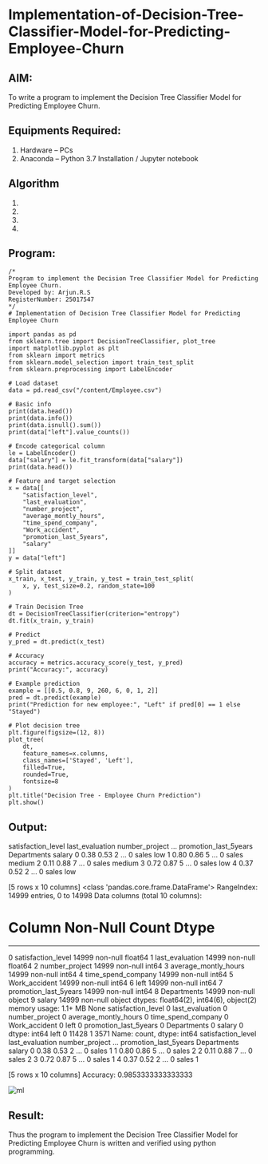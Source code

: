 # Implementation-of-Decision-Tree-Classifier-Model-for-Predicting-Employee-Churn

## AIM:
To write a program to implement the Decision Tree Classifier Model for Predicting Employee Churn.

## Equipments Required:
1. Hardware – PCs
2. Anaconda – Python 3.7 Installation / Jupyter notebook

## Algorithm
1. 
2. 
3. 
4. 

## Program:
```
/*
Program to implement the Decision Tree Classifier Model for Predicting Employee Churn.
Developed by: Arjun.R.S 
RegisterNumber: 25017547  
*/
# Implementation of Decision Tree Classifier Model for Predicting Employee Churn

import pandas as pd
from sklearn.tree import DecisionTreeClassifier, plot_tree
import matplotlib.pyplot as plt
from sklearn import metrics
from sklearn.model_selection import train_test_split
from sklearn.preprocessing import LabelEncoder

# Load dataset
data = pd.read_csv("/content/Employee.csv")

# Basic info
print(data.head())
print(data.info())
print(data.isnull().sum())
print(data["left"].value_counts())

# Encode categorical column
le = LabelEncoder()
data["salary"] = le.fit_transform(data["salary"])
print(data.head())

# Feature and target selection
x = data[[
    "satisfaction_level",
    "last_evaluation",
    "number_project",
    "average_montly_hours",
    "time_spend_company",
    "Work_accident",
    "promotion_last_5years",
    "salary"
]]
y = data["left"]

# Split dataset
x_train, x_test, y_train, y_test = train_test_split(
    x, y, test_size=0.2, random_state=100
)

# Train Decision Tree
dt = DecisionTreeClassifier(criterion="entropy")
dt.fit(x_train, y_train)

# Predict
y_pred = dt.predict(x_test)

# Accuracy
accuracy = metrics.accuracy_score(y_test, y_pred)
print("Accuracy:", accuracy)

# Example prediction
example = [[0.5, 0.8, 9, 260, 6, 0, 1, 2]]
pred = dt.predict(example)
print("Prediction for new employee:", "Left" if pred[0] == 1 else "Stayed")

# Plot decision tree
plt.figure(figsize=(12, 8))
plot_tree(
    dt,
    feature_names=x.columns,
    class_names=['Stayed', 'Left'],
    filled=True,
    rounded=True,
    fontsize=8
)
plt.title("Decision Tree - Employee Churn Prediction")
plt.show()
```

## Output:
   satisfaction_level  last_evaluation  number_project  ...  promotion_last_5years  Departments   salary
0                0.38             0.53               2  ...                      0         sales     low
1                0.80             0.86               5  ...                      0         sales  medium
2                0.11             0.88               7  ...                      0         sales  medium
3                0.72             0.87               5  ...                      0         sales     low
4                0.37             0.52               2  ...                      0         sales     low

[5 rows x 10 columns]
<class 'pandas.core.frame.DataFrame'>
RangeIndex: 14999 entries, 0 to 14998
Data columns (total 10 columns):
 #   Column                 Non-Null Count  Dtype
---  ------                 --------------  -----
 0   satisfaction_level     14999 non-null  float64
 1   last_evaluation        14999 non-null  float64
 2   number_project         14999 non-null  int64
 3   average_montly_hours   14999 non-null  int64
 4   time_spend_company     14999 non-null  int64
 5   Work_accident          14999 non-null  int64
 6   left                   14999 non-null  int64
 7   promotion_last_5years  14999 non-null  int64
 8   Departments            14999 non-null  object
 9   salary                 14999 non-null  object
dtypes: float64(2), int64(6), object(2)
memory usage: 1.1+ MB
None
satisfaction_level       0
last_evaluation          0
number_project           0
average_montly_hours     0
time_spend_company       0
Work_accident            0
left                     0
promotion_last_5years    0
Departments              0
salary                   0
dtype: int64
left
0    11428
1     3571
Name: count, dtype: int64
   satisfaction_level  last_evaluation  number_project  ...  promotion_last_5years  Departments   salary
0                0.38             0.53               2  ...                      0         sales       1
1                0.80             0.86               5  ...                      0         sales       2
2                0.11             0.88               7  ...                      0         sales       2
3                0.72             0.87               5  ...                      0         sales       1
4                0.37             0.52               2  ...                      0         sales       1

[5 rows x 10 columns]
Accuracy: 0.9853333333333333

![ml](https://github.com/user-attachments/assets/845cebc8-6a01-45c7-ad25-dc6e164271f7)


## Result:
Thus the program to implement the  Decision Tree Classifier Model for Predicting Employee Churn is written and verified using python programming.
